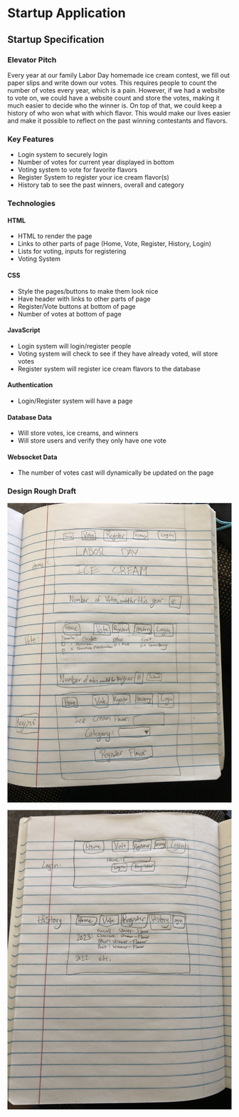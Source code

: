 # Startup Application

## Startup Specification

### Elevator Pitch

Every year at our family Labor Day homemade ice cream contest, we fill out paper slips and write down our votes. This requires people to count the number of votes every year, which is a pain. However, if we had a website to vote on, we could have a website count and store the votes, making it much easier to decide who the winner is. On top of that, we could keep a history of who won what with which flavor. This would make our lives easier and make it possible to reflect on the past winning contestants and flavors. 

### Key Features

- Login system to securely login
- Number of votes for current year displayed in bottom
- Voting system to vote for favorite flavors
- Register System to register your ice cream flavor(s)
- History tab to see the past winners, overall and category

### Technologies

#### HTML
- HTML to render the page
- Links to other parts of page (Home, Vote, Register, History, Login)
- Lists for voting, inputs for registering
- Voting System

#### CSS
- Style the pages/buttons to make them look nice
- Have header with links to other parts of page
- Register/Vote buttons at bottom of page
- Number of votes at bottom of page

#### JavaScript
- Login system will login/register people
- Voting system will check to see if they have already voted, will store votes
- Register system will register ice cream flavors to the database

#### Authentication
- Login/Register system will have a page

#### Database Data
- Will store votes, ice creams, and winners
- Will store users and verify they only have one vote

#### Websocket Data
- The number of votes cast will dynamically be updated on the page

### Design Rough Draft
![Rough Draft 1](images/RoughDraft1.jpeg)

![Rough Draft 2](images/RoughDraft2.jpeg)
